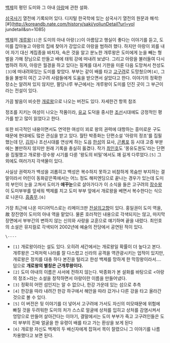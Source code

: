 [백제](%EB%B0%B1%EC%A0%9C.md)의 평민 도미와 그 아내 [아랑](%EC%95%84%EB%9E%91.md)에 관한
설화.

[삼국사기](%EC%82%BC%EA%B5%AD%EC%82%AC%EA%B8%B0.md) 열전에 기록되어 있다. 디지털 한국학에 있는
삼국사기 열전의 원문과 해석:[#](http://koreandb.nate.com/history/saki/yoljunDetail?url=yol
jundetail&sn=1085)

[백제](%EB%B0%B1%EC%A0%9C.md)의 [개루왕](%EA%B0%9C%EB%A3%A8%EC%99%95.md)`[1]`은
도미의 아내 아랑`[2]`이 아름답고 행실이 좋다는 이야기를 듣고, 도미를 잡아놓고 아랑의 집에 찾아가 강압으로 아랑을 범하려 했다. 하지만
아랑이 꾀를 내어 자기 대신 계집종을 바치자, 속은 것을 알고 분노한 개루왕은 도미에게 눈을 빼는 형벌을 가해 장님으로 만들고 배에 태워
강에 떠내려 보냈다. 그리고 아랑을 불러들여 다시 범하려 하자, 아랑은 월경을 하고 있다는 핑계를 대서 기한을 미룬 다음 도망쳐서
천성도`[3]`에 떠내려와있는 도미를 찾았다. 부부는 같이 배를 타고
[고구려](%EA%B3%A0%EA%B5%AC%EB%A0%A4.md)로 도망쳤으며`[4]`, 그들을 불쌍히 여긴 고구려 사람들에게 도움을
받으면서 살았다고 한다. 이야기의 정확한 장소는 알려져 있지 않지만, 팔당나루 부근에서는 개루왕이 도미를 던진 곳이 그 부근이라는 전설이
있다.

가끔 발음이 비슷한 [개로왕](%EA%B0%9C%EB%A1%9C%EC%99%95.md)으로 나오는 버전도 있다. 자세한건 항목 참조

정조를 지키는 여성이 나오는 작품이라, [유교](%EC%9C%A0%EA%B5%90.md) 도덕을 중시한
[조선](%EC%A1%B0%EC%84%A0.md)시대에도 긍정적인 평가를 받고 많이 읽었다고 한다.

또한 비극적인 내용이면서도 연약한 여성이 꾀로 왕의 권력에 대항하는 흥미로운 구도 때문에 현대에도 많은 관심을 받고 있다. 월탄 박종화는
단편소설 '아랑의 정조'를 집필했는데 단, [김치](%EA%B9%80%EC%B9%98.md)나 조선시대를 연상케 하는 도읍
[한성](%ED%95%9C%EC%84%B1.md)의 묘사, [곤룡포](%EA%B3%A4%EB%A3%A1%ED%8F%AC.md) 등
시대 고증 부분에는 볼만하지 않지만 원래 기록을 충실히 옳겼다. 작가
[최인호](%EC%B5%9C%EC%9D%B8%ED%98%B8.md)도 '몽유도원도'라는 단편을 집필했고 개로왕-장수왕 시기를 다룬
'왕도의 비밀'에서도 꽤 길게 다루었다.`[5]` 그 외에도 여러가지 각색물이 있다.

사실상 권력자가 백성을 괴롭히고 백성은 복수하지 못하고 비참하게 목숨만 부지하는 결말이라서 어린이 동화같은쪽에서는 어느 정도 해피엔딩으로
끝나는 경우가 있는데 도미의 부인이 눈을 고쳐서 도미가 **애꾸눈**으로 살아가다가 이 소식을 들은 고구려의
[장수왕](%EC%9E%A5%EC%88%98%EC%99%95.md)이 도미부부를 앞세워 백제를 치고 도미 부부 앞에서 개로왕을 베면서
복수한다는 식으로 나온다. [흠좀무](%ED%9D%A0%EC%A2%80%EB%AC%B4.md).`[6]`

가장 최근에 나온 미디어믹스로는 리메이크판 [전설의고향](%EC%A0%84%EC%84%A4%EC%9D%98%20%EA%B3%A0%ED%96%A5.md)이 있다. 홍일권이 도미 역을, 故
장진영이 도미의 아내 역을 맡았다. 물론 호러적인 내용으로 각색되지는 않고, 마지막 장면에서 부부간의 변하지 않는 신의와 사랑을 교훈으로
얘기하며 끝을 내렸다. 최인호의 소설은 뮤지컬로 각색되어 2002년에 예술의 전당에서 공연된 적이 있다.

`\----`

  * `[1]` 개로왕이라는 설도 있다. 오히려 세간에서는 개로왕일 확률이 더 높다고 본다. 개루왕은 그럭저럭 나라를 잘 다스렸고 신라의 공격을 역관광시키는 업적이 있지만, 개로왕은 정치를 대충 하다 본진을 털리고 한성 백제를 망하게 한 막장왕이라서…. 덤으로 **개로왕의 별칭은 근개루왕이다.**
  * `[2]` 도미 아내의 이름은 사서에 전하지 않는다. 박종화가 본 설화를 바탕으로 <아랑의 정조>라는 소설을 창작하면서 아랑이란 이름을 만들어냈다.
  * `[3]` 정확히 어떤 섬인지는 알 수 없으나, 한강 가운데 있는 섬으로 추측
  * `[4]` 한강을 따라 내려간 한강 하구에서 해안을 따라 갔거나 다른 강을 타고 올라간 것으로 볼 수 있다.
  * `[5]` 이 버전은 뒷 이야기를 더 넣어서 고구려에 가서도 자신의 미모때문에 위험에 빠질 것을 두려워한 도미의 처가 스스로 얼굴에 상처를 입히고 상처를 감염시켜서 엉망으로 만들어 살아간다는 이야기, 결말에서는 도미 부부가 죽고 고구려인들은 도미 부부의 진짜 얼굴을 한 유령이 배를 타고 가는 환상을 보게 된다
  * `[6]` 개로왕 자신도 백제의 두 배신자에게 잡혀서 목이 잘렸으니 그 이야기를 나름 차용했다고 보면 된다.

